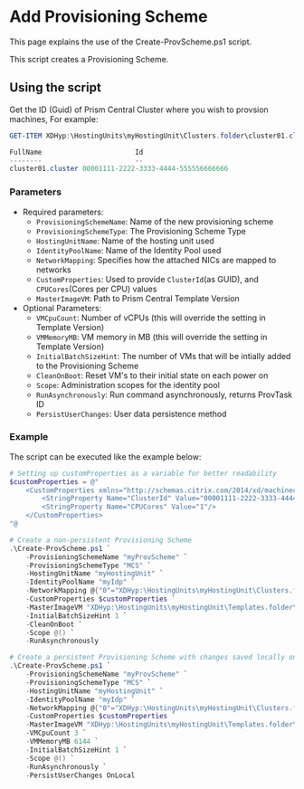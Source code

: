 # Add Provisioning Scheme

This page explains the use of the Create-ProvScheme.ps1 script.

This script creates a Provisioning Scheme.

## Using the script

Get the ID (Guid) of Prism Central Cluster where you wish to provsion machines, For example:
```powershell
GET-ITEM XDHyp:\HostingUnits\myHostingUnit\Clusters.folder\cluster01.cluster | ft FullName, Id

FullName                       Id
--------                       --
cluster01.cluster 00001111-2222-3333-4444-555556666666
```

### Parameters

- Required parameters:
    - `ProvisioningSchemeName`: Name of the new provisioning scheme
    - `ProvisioningSchemeType`: The Provisioning Scheme Type
    - `HostingUnitName`:        Name of the hosting unit used
    - `IdentityPoolName`:       Name of the Identity Pool used
    - `NetworkMapping`:         Specifies how the attached NICs are mapped to networks
    - `CustomProperties`:       Used to provide `ClusterId`(as GUID), and `CPUCores`(Cores per CPU) values
    - `MasterImageVM`:          Path to Prism Central Template Version
- Optional Parameters:
    - `VMCpuCount`:             Number of vCPUs (this will override the setting in Template Version)
    - `VMMemoryMB`:             VM memory in MB (this will override the setting in Template Version)
    - `InitialBatchSizeHint`:   The number of VMs that will be intially added to the Provisioning Scheme
    - `CleanOnBoot`:            Reset VM's to their initial state on each power on
    - `Scope`:                  Administration scopes for the identity pool
    - `RunAsynchronously`:      Run command asynchronously, returns ProvTask ID
    - `PersistUserChanges`:     User data persistence method

### Example
The script can be executed like the example below:
```powershell
# Setting up customProperties as a variable for better readability
$customProperties = @"
    <CustomProperties xmlns="http://schemas.citrix.com/2014/xd/machinecreation">
        <StringProperty Name="ClusterId" Value="00001111-2222-3333-4444-555556666666"/>
        <StringProperty Name="CPUCores" Value="1"/>
    </CustomProperties>
"@

# Create a non-persistent Provisioning Scheme
.\Create-ProvScheme.ps1 `
    -ProvisioningSchemeName "myProvScheme" `
    -ProvisioningSchemeType "MCS" `
    -HostingUnitName "myHostingUnit" `
    -IdentityPoolName "myIdp" `
    -NetworkMapping @{"0"="XDHyp:\HostingUnits\myHostingUnit\Clusters.folder\cluster01.cluster\NetworkA.network"} `
    -CustomProperties $customProperties `
    -MasterImageVM "XDHyp:\HostingUnits\myHostingUnit\Templates.folder\CitrixVda.template\win2022-vda-2411.templateversion" `
    -InitialBatchSizeHint 1 `
    -CleanOnBoot `
    -Scope @() `
    -RunAsynchronously

# Create a persistent Provisioning Scheme with changes saved locally on the device and override CPU and Memory settings
.\Create-ProvScheme.ps1 `
    -ProvisioningSchemeName "myProvScheme" `
    -ProvisioningSchemeType "MCS" `
    -HostingUnitName "myHostingUnit" `
    -IdentityPoolName "myIdp" `
    -NetworkMapping @{"0"="XDHyp:\HostingUnits\myHostingUnit\Clusters.folder\cluster01.cluster\NetworkA.network"} `
    -CustomProperties $customProperties `
    -MasterImageVM "XDHyp:\HostingUnits\myHostingUnit\Templates.folder\CitrixVda.template\win2022-vda-2411.templateversion" `
    -VMCpuCount 3 `
    -VMMemoryMB 6144 `
    -InitialBatchSizeHint 1 `
    -Scope @() `
    -RunAsynchronously `
    -PersistUserChanges OnLocal
```